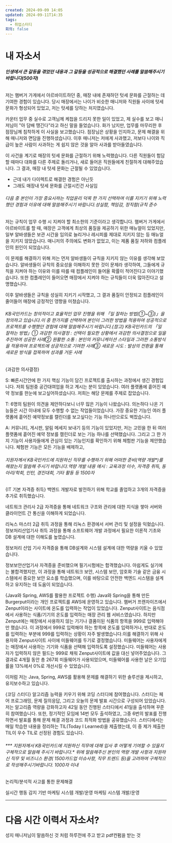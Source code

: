 ```yaml
---
created: 2024-09-09 14:05
updated: 2024-09-11T14:35
tags:
  - 취업스터디
회의: false
---
```

# 내 자소서
###### **인생에서 큰 갈등을 겪었던 내용과 그 갈등을 성공적으로 해결했던 사례를 말씀해주시기 바랍니다(500자)**
저는 햄버거 가게에서 아르바이트하던 중, 매장 내에 존재하던 텃세 문화를 근절하는 데 기여한 경험이 있습니다. 당시 매장에서는 나이가 비슷한 매니저와 직원들 사이에 텃세 문화가 형성되어 있었고, 저는 텃세를 당하는 처지였습니다.

카운터 업무 중 실수로 고객님께 케첩을 드리지 못한 일이 있었고, 제 실수를 보고 매니저님이 "아 담배 땡긴다"라고 하신 말을 들었습니다. 화가 났지만, 업무를 마무리한 후 점장님께 침착하게 이 사실을 보고했습니다. 점장님은 상황을 인지하고, 문제 해결을 위해 매니저와 면담을 진행하셨습니다. 이후 매니저는 저에게 사과했고, 저보다 나이와 직급이 높은 사람이 사과하는 게 쉽지 않은 것을 알아 사과를 받아들였습니다.

이 사건을 계기로 매장의 텃세 문화를 근절하기 위해 노력했습니다. 다른 직원들이 험담할 때마다 대화를 다른 주제로 돌리거나, 새로 들어온 직원들에게 친절하게 대해주었습니다. 그 결과, 매장 내 텃세 문화는 근절될 수 있었습니다.


- 근데 내가 다이렉트로 해결한 경험은 아닌듯
- 그래도 매장내 텃세 문화를 근절시킨건 사실임
###### 다음 중 본인이 가장 중요시하는 직업윤리 덕목 한 가지 선택하여 이를 지키기 위해 노력했던 경험과 이유에 대해 말씀해주시기 바랍니다.성실함, 책임감, 정직함(규칙 준수

저는 규칙이 업무 수행 시 지켜야 할 최소한의 기준이라고 생각합니다. 햄버거 가게에서 아르바이트를 할 때, 매장은 고객에게 최상의 품질을 제공하기 위한 매뉴얼이 있었지만, 일부 알바생들은 보관 시간을 임의로 늘리거나 레시피를 제대로 지키지 않는 등 매뉴얼을 지키지 않았습니다. 매니저의 주의에도 변화가 없었고, 이는 제품 품질 저하와 컴플레인의 원인이 되었습니다.

이 문제를 해결하기 위해 저는 먼저 알바생들이 규칙을 지키지 않는 이유를 생각해 보았습니다. 알바생들이 규칙의 중요성을 이해하지 못한 것이 문제라 생각하여, 그들에게 규칙을 지켜야 하는 이유와 이를 따를 때 컴플레인이 들어올 확률이 적어진다고 이야기했습니다. 또한 컴플레인이 들어오면 매장에서 지켜야 하는 규칙들이 더욱 많아진다고 설명했습니다.

이후 알바생들은 규칙을 성실히 지키기 시작했고, 그 결과 품질이 안정되고 컴플레인이 줄어들어 매장에 긍정적인 영향을 미쳤습니다.

###### KB국민카드는 창의적이고 효율적인 업무 진행을 위해 「일 잘하는 방법(①~③)」을 정의하고 있습니다.이 중 한가지를 선택하여 본인이 그러한 방법을 적용하여 성공적으로 프로젝트를 수행했던 경험에 대해 말씀해주시기 바랍니다.{참고} KB국민카드의 「일 잘하는 방법」① 과감한 의사결정 : 선택이 필요한 상황에서 과감한 의사결정으로 일을 추진하여 성공한 사례② 원활한 소통 : 본인의 커뮤니케이션 스타일과 그러한 소통방식을 적용하여 프로젝트에 성공적으로 기여한 사례③ 새로운 시도 : 발상의 전환을 통해 새로운 방식을 접목하여 성과를 거둔 사례




{과감한 의사결정}

S: 
빠른시간안에 한 가지 핵심 기능이 담긴 프로젝트를 출시하는 과정에서 생긴 경험입니다. 저희 팀원중 공간대여업을 하고 계시는 분이 있었습니다. 여러 플랫폼에 흩어진 예약 정보를 한눈에 보고싶어하셨습니다. 저희는 해당 문제를 주제로 잡았습니다.

T: 
6명의 팀원이 의견을 제안하다보니 너무 많은 기능이 나왔습니다. 의논하다 나온 기능들은 시간 이내에 모두 수행할 수 없는 작업들이었습니다. 가장 중요한 기능인 여러 플랫폼에 흩어진 예약정보를 캘린더를 보고싶다는 기능 하나만으로도 벅찼습니다. 

A: 
커뮤니티, 게시판, 알림 메세지 보내기 등의 기능이 있었지만, 저는 고민을 한 뒤 여러 플랫폼에 흩어진 예약 정보를 캘린더로 보는 기능 하나를 선택했습니다. 그리고 그 한 가지 기능이 사용자들에게 관심이 있는 기능인지를 확인하기 위해 체험판 기능을 제안했습니다. 체험판 기능은 모든 기능을 배제하고, 

###### 지원자께서 KB국민카드에 지원하신 직무를 수행하기 위해 어떠한 준비(역량 개발*)를 해왔는지 말씀해 주시기 바랍니다.역량 개발 내용 예시 : 교육과정 이수, 자격증 취득, 동아리/학회, 인턴, 경진대회, 기타 활동 등 1500자

{IT 기본 자격증 취득} 
백엔드 개발자로 발전하기 위해 학교를 졸업하고 3개의 자격증을 추가로 취득했습니다.

네트워크 관리사 2급 자격증을 통해 네트워크 구조와 관리에 대한 지식을 쌓아 서버와 클라이언트 간 통신을 이해하게 되었습니다.

리눅스 마스터 2급 취득 과정을 통해 리눅스 환경에서 서버 관리 및 설정을 익혔습니다. 정보처리산업기사 취득 과정을 통해 소프트웨어 개발 과정에서 필요한 이론적 기초와 DB 설계에 대한 이해도를 높였습니다.

정보처리 산업 기사 자격증을 통해 DB설계와 시스템 설계에 대한 역량을 키울 수 있었습니다.

정보보안산업기사 자격증을 준비했으며 필기시험에는 합격했습니다. 아쉽게도 실기에는 불합격했지만, 이 과정을 통해 네트워크 보안, 시스템 보안, 암호화 기술 같은 금융 시스템에서 중요한 보안 요소를 학습했으며, 이를 바탕으로 안전한 백엔드 시스템을 설계하고 유지하는 데 도움이 되었습니다.

{Java와 Spring, AWS를 활용한 프로젝트 수행}
Java와 Spring을 통해 만든 Burgerput이라는 개인 프로젝트를 AWS에 운영하고 있습니다. 햄버거 프랜차이즈에서 Zenput이라는 사이트에 온도를 입력하는 작업이 있었습니다. Zenput사이트는 음식점에서 사용하는 식품/기기의 온도를 입력하는 매장 관리 웹 서비스였습니다. 하지만 Zenput에는 매장에서 사용하지 않는 기기나 결품이된 식품의 항목을 999로 입력해야만 했습니다. 이 과정에서 999로 입력해야 하는 항목에 온도를 입력하거나, 반대로 온도를 입력하는 부분에 999를 입력하는 상황이 자주 발생했습니다.이를 해결하기 위해 사용자와 Zenput사이트 사이에 미들웨어를 두기로 결정했습니다. 미들웨어는 사용자에게는 매장에서 사용하는 기기와 식품을 선택해 입력하도록 설정했습니다. 미들웨어는 사용자가 입력하지 않은 필드는 999로 채워 Zenput사이트에 값을 대신 넣어주었습니다.
그 결과로 4개월 동안 총 267회 미들웨어가 사용되었으며, 미들웨어를 사용한 날은 오기입률을 13%에서 0%로 개선시킬 수 있었습니다.

이처럼 저는 Java, Spring, AWS를 활용해 문제를 해결하기 위한 솔루션을 제시하고, 유지보수하고 있습니다.

{코딩 스터디}
알고리즘 능력을 키우기 위해 코딩 스터디에 참여했습니다. 스터디는 페어 프로그래밍, 문제 질의응답, 그리고 오늘의 문제 발표 시간으로 구성되어 있었습니다. 저는 알고리즘 역량을 강화하고자 42일 동안 진행된 스터디에서 41일을 출석하며 꾸준히 참여했습니다. 또한, 정기적인 모임에 14번 모두 출석하였고, 그중 6번의 발표를 진행하면서 발표를 통해 문제 해결 과정과 코드 최적화 방법을 공유했습니다. 스터디에서는 매일 학습한 내용을 정리하는 TIL(Today I Learned)을 제출했는데, 이 중 제가 제출한 TIL이 우수 TIL로 선정된 경험도 있습니다.


###### *** 지원자께서 KB국민카드에 지원하신 직무에 대해 입사 후 어떻게 기여할 수 있을지 구체적으로 말씀해 주시기 바랍니다.* 위에 말씀해주신 본인의 역량 개발 사항과 지원하신 직무 및 비즈니스 환경( 1500카드업 이슈사항, 직무 트렌드 등)을 고려하여 구체적으로 작성해주시기바랍니다. 1000자 이내
논리적/분석적 사고를 통한 문제해결


실시간 행동 감지 기반 마케팅 시스템 개발/운영
마케팅 시스템 개발/운영





---
# 다음 시간 이력서 자소서?
성지 매니저님이 말씀하신 것 처럼 하루전에 주고 받고 pdf컨펌을 받는 것